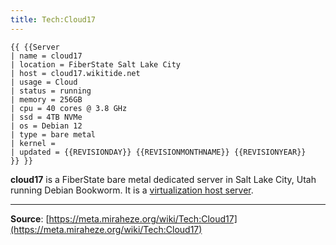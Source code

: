 ```yaml
---
title: Tech:Cloud17
---
```


```
{{ {{Server
| name = cloud17
| location = FiberState Salt Lake City
| host = cloud17.wikitide.net
| usage = Cloud
| status = running
| memory = 256GB
| cpu = 40 cores @ 3.8 GHz
| ssd = 4TB NVMe
| os = Debian 12
| type = bare metal
| kernel = 
| updated = {{REVISIONDAY}} {{REVISIONMONTHNAME}} {{REVISIONYEAR}}
}} }}
```

**cloud17** is a FiberState bare metal dedicated server in Salt Lake City, Utah running Debian Bookworm. It is a [virtualization host server](/tech-docs/techproxmox.md).

----
**Source**: [https://meta.miraheze.org/wiki/Tech:Cloud17](https://meta.miraheze.org/wiki/Tech:Cloud17)